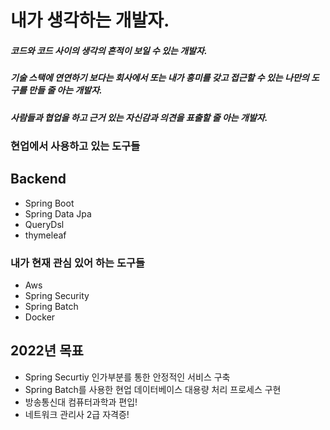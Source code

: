 # 내가 생각하는 개발자.
##### 코드와 코드 사이의 생각의 흔적이 보일 수 있는 개발자.
##### 기술 스택에 연연하기 보다는 회사에서 또는 내가 흥미를 갖고 접근할 수 있는 나만의 도구를 만들 줄 아는 개발자.
##### 사람들과 협업을 하고 근거 있는 자신감과 의견을 표출할 줄 아는 개발자.
### 현업에서 사용하고 있는 도구들
## Backend
- Spring Boot
- Spring Data Jpa
- QueryDsl
- thymeleaf




### 내가 현재 관심 있어 하는 도구들
- Aws
- Spring Security
- Spring Batch
- Docker

## 2022년 목표
- Spring Securtiy 인가부분를 통한 안정적인 서비스 구축
- Spring Batch를 사용한 현업 데이터베이스 대용량 처리 프로세스 구현
- 방송통신대 컴퓨터과학과 편입!
- 네트워크 관리사 2급 자격증!

